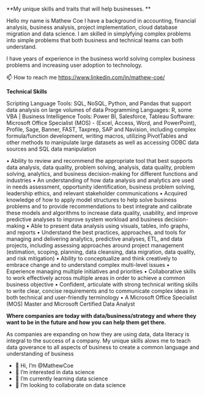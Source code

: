 **My unique skills and traits that will help businesses. **

Hello my name is Mathew Coe I have a background in accounting, financial analysis, business analysis, project implementation, cloud database migration and data science.
I am skilled in simplyfying complex problems into simple problems that both business and technical teams can both understand.

I have years of experience in the business world solving complex business problems and increasing user adoption to technology.

📫 How to reach me https://www.linkedin.com/in/mathew-coe/


**Technical Skills**

Scripting Language Tools:  SQL, NoSQL, Python, and Pandas that support data analysis on large volumes of data
Programming Languages: R, some VBA | Business Intelligence Tools: Power BI, Salesforce, Tableau
Software: Microsoft Office Specialist (MOS) - (Excel, Access, Word, and PowerPoint), Profile, Sage, Banner, FAST, Taxprep, SAP and Navision, including complex formula/function development, writing macros, utilizing PivotTables and other methods to manipulate large datasets as well as accessing ODBC data sources and SQL data manipulation

•	Ability to review and recommend the appropriate tool that best supports data analysis, data quality, problem solving, analysis, data quality, problem solving, analytics, and business decision-making for different functions and industries
•	An understanding of how data analysis and analytics are used in needs assessment, opportunity identification, business problem solving, leadership ethics, and relevant stakeholder communications
•	Acquired knowledge of how to apply model structures to help solve business problems and to provide recommendations to best integrate and calibrate these models and algorithms to increase data quality, usability, and improve predictive analyses to improve system workload and business decision-making
•	Able to present data analysis using visuals, tables, info graphs, and reports
•	Understand the best practices, approaches, and tools for managing and delivering analytics, predictive analyses, ETL, and data projects, including assessing approaches around project management (estimation, scoping, planning, data cleansing, data migration, data quality, and risk mitigation)
•	Ability to conceptualize and think creatively to embrace change and to understand complex multi-level issues
•	Experience managing multiple initiatives and priorities
•	Collaborative skills to work effectively across multiple areas in order to achieve a common business objective 
•	Confident, articulate with strong technical writing skills to write clear, concise requirements and to communicate complex ideas in both technical and user-friendly terminology
•	A Microsoft Office Specialist (MOS) Master and Microsoft Certified Data Analyst  

**Where companies are today with data/business/strategy and where they want to be in the future and how you can help them get there.**

As companies are expanding on how they are using data, data literacy is integral to the success of a company. My unique skills alows me to teach data goverance to all aspects of business to create a common language and understanding of business



- 👋 Hi, I’m @MathewCoe
- 👀 I’m interested in data science
- 🌱 I’m currently learning data science
- 💞️ I’m looking to collaborate on data science


<!---
MathewCoe/MathewCoe is a ✨ special ✨ repository because its `README.md` (this file) appears on your GitHub profile.
You can click the Preview link to take a look at your changes.
--->
